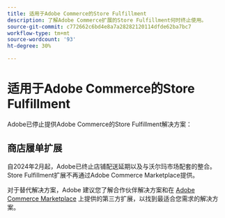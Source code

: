 ```yaml
---
title: 适用于Adobe Commerce的Store Fulfillment
description: 了解Adobe Commerce扩展的Store Fulfillment何时终止使用。
source-git-commit: c772662c6bd4e8a7a28282120114dfde62ba7bc7
workflow-type: tm+mt
source-wordcount: '93'
ht-degree: 30%

---
```



# 适用于Adobe Commerce的Store Fulfillment

Adobe已停止提供Adobe Commerce的Store Fulfillment解决方案：

## 商店履单扩展

自2024年2月起，Adobe已终止店铺配送延期以及与沃尔玛市场配套的整合。 Store Fulfillment扩展不再通过Adobe Commerce Marketplace提供。

对于替代解决方案，Adobe 建议您了解合作伙伴解决方案和在 [Adobe Commerce Marketplace](https://commercemarketplace.adobe.com/) 上提供的第三方扩展，以找到最适合您需求的解决方案。

